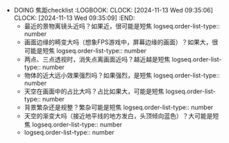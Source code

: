 - DOING 焦距checklist
  :LOGBOOK:
  CLOCK: [2024-11-13 Wed 09:35:06]
  CLOCK: [2024-11-13 Wed 09:35:09]
  :END:
	- 最近的景物离镜头近吗？如果近，很可能是短焦
	  logseq.order-list-type:: number
	- 画面边缘的畸变大吗（想象FPS游戏中，屏幕边缘的画面）？如果大，很可能是短焦
	  logseq.order-list-type:: number
	- 两点、三点透视时，消失点离画面近吗？越近越是短焦
	  logseq.order-list-type:: number
	- 物体的近大远小效果强烈吗？如果强烈，是短焦
	  logseq.order-list-type:: number
	- 天空在画面中的占比大吗？占比如果大，可能是短焦
	  logseq.order-list-type:: number
	- 背景繁杂还是规整？繁杂可能是短焦
	  logseq.order-list-type:: number
	- 天空的渐变大吗（接近地平线的地方发白，头顶倾向蓝色）？大可能是短焦
	  logseq.order-list-type:: number
	- logseq.order-list-type:: number